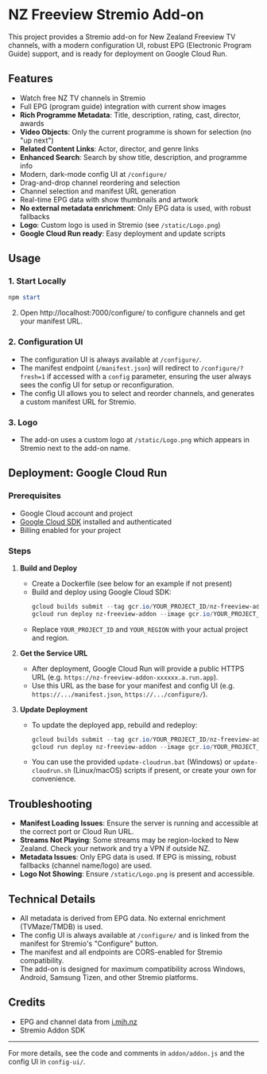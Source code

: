 # NZ Freeview Stremio Add-on

This project provides a Stremio add-on for New Zealand Freeview TV channels, with a modern configuration UI, robust EPG (Electronic Program Guide) support, and is ready for deployment on Google Cloud Run.

## Features
- Watch free NZ TV channels in Stremio
- Full EPG (program guide) integration with current show images
- **Rich Programme Metadata**: Title, description, rating, cast, director, awards
- **Video Objects**: Only the current programme is shown for selection (no "up next")
- **Related Content Links**: Actor, director, and genre links
- **Enhanced Search**: Search by show title, description, and programme info
- Modern, dark-mode config UI at `/configure/`
- Drag-and-drop channel reordering and selection
- Channel selection and manifest URL generation
- Real-time EPG data with show thumbnails and artwork
- **No external metadata enrichment**: Only EPG data is used, with robust fallbacks
- **Logo**: Custom logo is used in Stremio (see `/static/Logo.png`)
- **Google Cloud Run ready**: Easy deployment and update scripts

## Usage

### 1. Start Locally

```powershell
npm start
```

2. Open http://localhost:7000/configure/ to configure channels and get your manifest URL.

### 2. Configuration UI
- The configuration UI is always available at `/configure/`.
- The manifest endpoint (`/manifest.json`) will redirect to `/configure/?fresh=1` if accessed with a `config` parameter, ensuring the user always sees the config UI for setup or reconfiguration.
- The config UI allows you to select and reorder channels, and generates a custom manifest URL for Stremio.

### 3. Logo
- The add-on uses a custom logo at `/static/Logo.png` which appears in Stremio next to the add-on name.

## Deployment: Google Cloud Run

### Prerequisites
- Google Cloud account and project
- [Google Cloud SDK](https://cloud.google.com/sdk/docs/install) installed and authenticated
- Billing enabled for your project

### Steps
1. **Build and Deploy**
   - Create a Dockerfile (see below for an example if not present)
   - Build and deploy using Google Cloud SDK:
     ```powershell
     gcloud builds submit --tag gcr.io/YOUR_PROJECT_ID/nz-freeview-addon
     gcloud run deploy nz-freeview-addon --image gcr.io/YOUR_PROJECT_ID/nz-freeview-addon --platform managed --region YOUR_REGION --allow-unauthenticated --port 7000
     ```
   - Replace `YOUR_PROJECT_ID` and `YOUR_REGION` with your actual project and region.

2. **Get the Service URL**
   - After deployment, Google Cloud Run will provide a public HTTPS URL (e.g. `https://nz-freeview-addon-xxxxxx.a.run.app`).
   - Use this URL as the base for your manifest and config UI (e.g. `https://.../manifest.json`, `https://.../configure/`).

3. **Update Deployment**
   - To update the deployed app, rebuild and redeploy:
     ```powershell
     gcloud builds submit --tag gcr.io/YOUR_PROJECT_ID/nz-freeview-addon
     gcloud run deploy nz-freeview-addon --image gcr.io/YOUR_PROJECT_ID/nz-freeview-addon --platform managed --region YOUR_REGION --allow-unauthenticated --port 7000
     ```
   - You can use the provided `update-cloudrun.bat` (Windows) or `update-cloudrun.sh` (Linux/macOS) scripts if present, or create your own for convenience.

## Troubleshooting

- **Manifest Loading Issues**: Ensure the server is running and accessible at the correct port or Cloud Run URL.
- **Streams Not Playing**: Some streams may be region-locked to New Zealand. Check your network and try a VPN if outside NZ.
- **Metadata Issues**: Only EPG data is used. If EPG is missing, robust fallbacks (channel name/logo) are used.
- **Logo Not Showing**: Ensure `/static/Logo.png` is present and accessible.

## Technical Details
- All metadata is derived from EPG data. No external enrichment (TVMaze/TMDB) is used.
- The config UI is always available at `/configure/` and is linked from the manifest for Stremio's "Configure" button.
- The manifest and all endpoints are CORS-enabled for Stremio compatibility.
- The add-on is designed for maximum compatibility across Windows, Android, Samsung Tizen, and other Stremio platforms.

## Credits
- EPG and channel data from [i.mjh.nz](https://i.mjh.nz/)
- Stremio Addon SDK

---

For more details, see the code and comments in `addon/addon.js` and the config UI in `config-ui/`. 